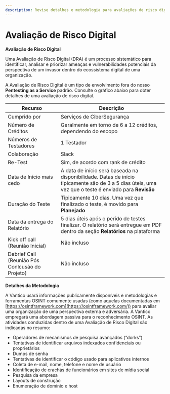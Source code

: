 ```yaml
---
description: Revise detalhes e metodologia para avaliações de risco digital
---
```


# Avaliação de Risco Digital

**Avaliação de Risco Digital**

Uma Avaliação de Risco Digital (DRA) é um processo sistemático para identificar, analisar e priorizar ameaças e vulnerabilidades potenciais da perspectiva de um invasor dentro do ecossistema digital de uma organização.

A Avaliação de Risco Digital é um tipo de envolvimento fora do nosso **Pentesting as a Service** padrão. Consulte o gráfico abaixo para obter detalhes de uma avaliação de risco digital.



| Recurso                                         | Descrição                                                                                                                                             |
| ----------------------------------------------- | ----------------------------------------------------------------------------------------------------------------------------------------------------- |
| Cumprido por                                    | Serviços de CiberSegurança                                                                                                                            |
| Número de Créditos                              | Geralmente em torno de 6 a 12 créditos, dependendo do escopo                                                                                          |
| Números de Testadores                           | 1 Testador                                                                                                                                            |
| Colaboração                                     | Slack                                                                                                                                                 |
| Re-Test                                         | Sim, de acordo com rank de crédito                                                                                                                    |
| Data de Início mais cedo                        | A data de início será baseada na disponibilidade. Datas de início tipicamente são de 3 a 5 dias úteis, uma vez que o teste é enviado para **Revisão** |
| Duração do Teste                                | Tipicamente 10 dias. Uma vez que finalizado o teste, é movido para **Planejado**                                                                      |
| Data da entrega do Relatório                    | 5 dias úteis após o perído de testes finalizar. O relatório será entregue em PDF dentro da seção **Relatórios** na plataforma                         |
| Kick off call (Reunião Inicial)                 | Não incluso                                                                                                                                           |
| Debrief Call (Reunião Pós Conlcusão do Projeto) | Não incluso                                                                                                                                           |





**Detalhes da Metodologia**

A Vantico usará informações publicamente disponíveis e metodologias e ferramentas OSINT comumente usadas (como aquelas documentadas em [https://osintframework.com](https://osintframework.com/)) para avaliar uma organização de uma perspectiva externa e adversária. A Vantico empregará uma abordagem passiva para o reconhecimento OSINT. As atividades conduzidas dentro de uma Avaliação de Risco Digital são indicadas no resumo:

* Operadores de mecanismos de pesquisa avançados (“dorks”)
* Tentativas de identificar arquivos indexados confidenciais ou proprietários
* Dumps de senha
* Tentativas de identificar o código usado para aplicativos internos
* Coleta de e-mail, nome, telefone e nome de usuário
* Identificação de crachás de funcionários em sites de mídia social
* Pesquisa da empresa
* Layouts de construção
* Enumeração de domínio e host
